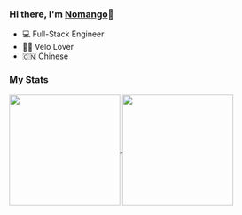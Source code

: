### Hi there, I'm [Nomango](https://nomango.dev)👋

- 💻 Full-Stack Engineer
- 🚴🏻 Velo Lover
- 🇨🇳 Chinese

<!--
### My Skills

[![My Skills](https://skillicons.dev/icons?i=go,cpp,cs,py,php,mysql,mongodb,redis,cmake,docker,html,css,js,nodejs,vite,react,vue,electron&perline=10)](https://skillicons.dev)
-->

### My Stats

<a href="https://github.com/anuraghazra/github-readme-stats">
  <img height=200 align="center" src="https://github-readme-stats.vercel.app/api?username=Nomango&show_icons=true&include_all_commits=true&theme=default&custom_title=Github%20Stats" />
</a>
<a href="https://wakatime.com/@nom">
  <img height=200 align="center" src="https://github-readme-stats.vercel.app/api/wakatime?username=nom&layout=compact&langs_count=8" />
</a>
